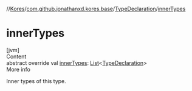 //[Kores](../../index.md)/[com.github.jonathanxd.kores.base](../index.md)/[TypeDeclaration](index.md)/[innerTypes](inner-types.md)



# innerTypes  
[jvm]  
Content  
abstract override val [innerTypes](inner-types.md): [List](https://kotlinlang.org/api/latest/jvm/stdlib/kotlin.collections/-list/index.html)<[TypeDeclaration](index.md)>  
More info  


Inner types of this type.

  



